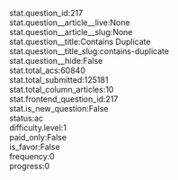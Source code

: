 stat.question_id:217  
stat.question__article__live:None  
stat.question__article__slug:None  
stat.question__title:Contains Duplicate  
stat.question__title_slug:contains-duplicate  
stat.question__hide:False  
stat.total_acs:60840  
stat.total_submitted:125181  
stat.total_column_articles:10  
stat.frontend_question_id:217  
stat.is_new_question:False  
status:ac  
difficulty.level:1  
paid_only:False  
is_favor:False  
frequency:0  
progress:0  
